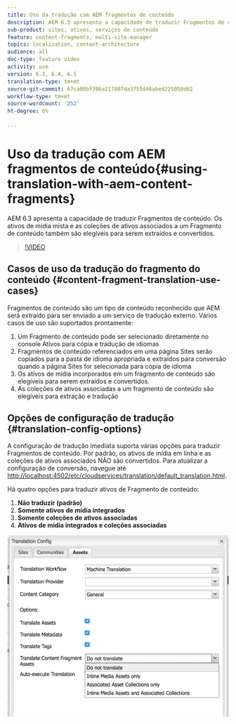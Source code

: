 ```yaml
---
title: Uso da tradução com AEM fragmentos de conteúdo
description: AEM 6.3 apresenta a capacidade de traduzir Fragmentos de conteúdo. Os ativos de mídia mista e as coleções de ativos associados a um Fragmento de conteúdo também são elegíveis para serem extraídos e convertidos.
sub-product: sites, ativos, serviços de conteúdo
feature: content-fragments, multi-site-manager
topics: localization, content-architecture
audience: all
doc-type: feature video
activity: use
version: 6.3, 6.4, 6.5
translation-type: tm+mt
source-git-commit: 67ca08bf386a217807da3755d46abed225050d02
workflow-type: tm+mt
source-wordcount: '252'
ht-degree: 6%

---
```



# Uso da tradução com AEM fragmentos de conteúdo{#using-translation-with-aem-content-fragments}

AEM 6.3 apresenta a capacidade de traduzir Fragmentos de conteúdo. Os ativos de mídia mista e as coleções de ativos associados a um Fragmento de conteúdo também são elegíveis para serem extraídos e convertidos.

>[!VIDEO](https://video.tv.adobe.com/v/18131/?quality=9&learn=on)

## Casos de uso da tradução do fragmento do conteúdo {#content-fragment-translation-use-cases}

Fragmentos de conteúdo são um tipo de conteúdo reconhecido que AEM será extraído para ser enviado a um serviço de tradução externo. Vários casos de uso são suportados prontamente:

1. Um Fragmento de conteúdo pode ser selecionado diretamente no console Ativos para cópia e tradução de idiomas
2. Fragmentos de conteúdo referenciados em uma página Sites serão copiados para a pasta de idioma apropriada e extraídos para conversão quando a página Sites for selecionada para cópia de idioma
3. Os ativos de mídia incorporados em um fragmento de conteúdo são elegíveis para serem extraídos e convertidos.
4. As coleções de ativos associadas a um fragmento de conteúdo são elegíveis para extração e tradução

## Opções de configuração de tradução {#translation-config-options}

A configuração de tradução imediata suporta várias opções para traduzir Fragmentos de conteúdo. Por padrão, os ativos de mídia em linha e as coleções de ativos associados NÃO são convertidos. Para atualizar a configuração de conversão, navegue até [http://localhost:4502/etc/cloudservices/translation/default_translation.html](http://localhost:4502/etc/cloudservices/translation/default_translation.html).

Há quatro opções para traduzir ativos de Fragmento de conteúdo:

1. **Não traduzir (padrão)**
2. **Somente ativos de mídia integrados**
3. **Somente coleções de ativos associadas**
4. **Ativos de mídia integrados e coleções associadas**

![Configurações de tradução](assets/classic-ui-dialog.png)
